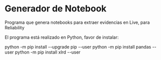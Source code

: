 # Generador de Notebook
Programa que genera notebooks para extraer evidencias en Live, para Reliability

El programa está realizado en Python, favor de instalar:

python -m pip install --upgrade pip --user
python -m pip install pandas --user
python -m pip install xlrd --user